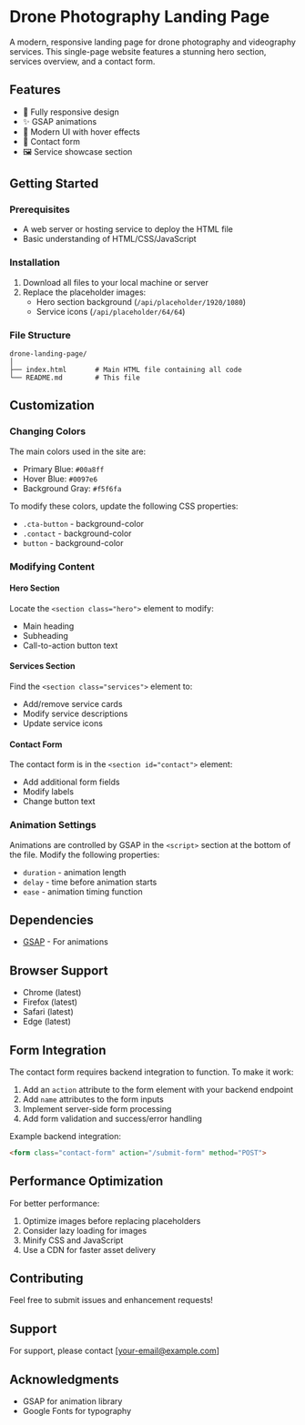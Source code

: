 # Drone Photography Landing Page

A modern, responsive landing page for drone photography and videography services. This single-page website features a stunning hero section, services overview, and a contact form.

## Features

- 📱 Fully responsive design
- ✨ GSAP animations
- 🎨 Modern UI with hover effects
- 📝 Contact form
- 🖼️ Service showcase section

## Getting Started

### Prerequisites

- A web server or hosting service to deploy the HTML file
- Basic understanding of HTML/CSS/JavaScript

### Installation

1. Download all files to your local machine or server
2. Replace the placeholder images:
   - Hero section background (`/api/placeholder/1920/1080`)
   - Service icons (`/api/placeholder/64/64`)

### File Structure

```
drone-landing-page/
│
├── index.html       # Main HTML file containing all code
└── README.md        # This file
```

## Customization

### Changing Colors

The main colors used in the site are:
- Primary Blue: `#00a8ff`
- Hover Blue: `#0097e6`
- Background Gray: `#f5f6fa`

To modify these colors, update the following CSS properties:
- `.cta-button` - background-color
- `.contact` - background-color
- `button` - background-color

### Modifying Content

#### Hero Section
Locate the `<section class="hero">` element to modify:
- Main heading
- Subheading
- Call-to-action button text

#### Services Section
Find the `<section class="services">` element to:
- Add/remove service cards
- Modify service descriptions
- Update service icons

#### Contact Form
The contact form is in the `<section id="contact">` element:
- Add additional form fields
- Modify labels
- Change button text

### Animation Settings

Animations are controlled by GSAP in the `<script>` section at the bottom of the file. Modify the following properties:
- `duration` - animation length
- `delay` - time before animation starts
- `ease` - animation timing function

## Dependencies

- [GSAP](https://cdnjs.cloudflare.com/ajax/libs/gsap/3.12.2/gsap.min.js) - For animations

## Browser Support

- Chrome (latest)
- Firefox (latest)
- Safari (latest)
- Edge (latest)

## Form Integration

The contact form requires backend integration to function. To make it work:

1. Add an `action` attribute to the form element with your backend endpoint
2. Add `name` attributes to the form inputs
3. Implement server-side form processing
4. Add form validation and success/error handling

Example backend integration:

```html
<form class="contact-form" action="/submit-form" method="POST">
```

## Performance Optimization

For better performance:

1. Optimize images before replacing placeholders
2. Consider lazy loading for images
3. Minify CSS and JavaScript
4. Use a CDN for faster asset delivery

## Contributing

Feel free to submit issues and enhancement requests!


## Support

For support, please contact [your-email@example.com]

## Acknowledgments

- GSAP for animation library
- Google Fonts for typography
